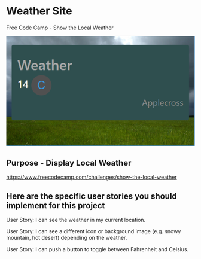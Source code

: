 # Weather Site
Free Code Camp - Show the Local Weather

![weather-site on GitHub](docs/screenshot-01.png)

## Purpose - Display Local Weather
https://www.freecodecamp.com/challenges/show-the-local-weather

## Here are the specific user stories you should implement for this project

User Story: I can see the weather in my current location.

User Story: I can see a different icon or background image (e.g. snowy mountain, hot desert) depending on the weather.

User Story: I can push a button to toggle between Fahrenheit and Celsius.
